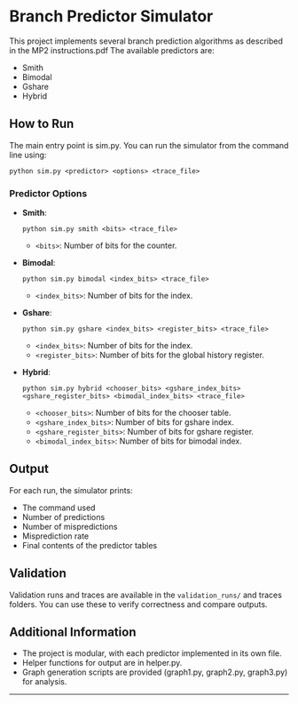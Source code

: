 
# Branch Predictor Simulator

This project implements several branch prediction algorithms as described in the MP2 instructions.pdf
The available predictors are:
- Smith
- Bimodal
- Gshare
- Hybrid

## How to Run

The main entry point is sim.py. You can run the simulator from the command line using:

```
python sim.py <predictor> <options> <trace_file>
```

### Predictor Options

- **Smith**:  
  ```
  python sim.py smith <bits> <trace_file>
  ```
  - `<bits>`: Number of bits for the counter.

- **Bimodal**:  
  ```
  python sim.py bimodal <index_bits> <trace_file>
  ```
  - `<index_bits>`: Number of bits for the index.

- **Gshare**:  
  ```
  python sim.py gshare <index_bits> <register_bits> <trace_file>
  ```
  - `<index_bits>`: Number of bits for the index.
  - `<register_bits>`: Number of bits for the global history register.

- **Hybrid**:  
  ```
  python sim.py hybrid <chooser_bits> <gshare_index_bits> <gshare_register_bits> <bimodal_index_bits> <trace_file>
  ```
  - `<chooser_bits>`: Number of bits for the chooser table.
  - `<gshare_index_bits>`: Number of bits for gshare index.
  - `<gshare_register_bits>`: Number of bits for gshare register.
  - `<bimodal_index_bits>`: Number of bits for bimodal index.

## Output

For each run, the simulator prints:
- The command used
- Number of predictions
- Number of mispredictions
- Misprediction rate
- Final contents of the predictor tables

## Validation

Validation runs and traces are available in the `validation_runs/` and traces folders. You can use these to verify correctness and compare outputs.

## Additional Information

- The project is modular, with each predictor implemented in its own file.
- Helper functions for output are in helper.py.
- Graph generation scripts are provided (graph1.py, graph2.py, graph3.py) for analysis.

---
